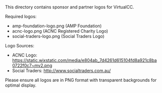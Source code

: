 This directory contains sponsor and partner logos for VirtualCC.

Required logos:
- amp-foundation-logo.png (AMP Foundation)
- acnc-logo.png (ACNC Registered Charity Logo)
- social-traders-logo.png (Social Traders Logo)

Logo Sources:
- ACNC Logo: https://static.wixstatic.com/media/e804ab_7d4261d615104fd8a921c8ba0722f0c7~mv2.png
- Social Traders: http://www.socialtraders.com.au/

Please ensure all logos are in PNG format with transparent backgrounds for optimal display.
